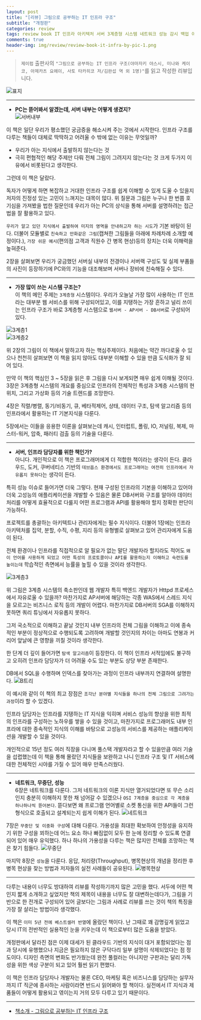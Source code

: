 ```yaml
---  
layout: post  
title: "[리뷰] 그림으로 공부하는 IT 인프라 구조"  
subtitle: "개정판"  
categories: review  
tags: review book IT 인프라 아키텍처 서버 3계층형 시스템 네트워크 성능 감시 백업 이중화 
comments: true  
header-img: img/review/review-book-it-infra-by-pic-1.png
---  
```

  
> `제이펍` 출판사의 `"그림으로 공부하는 IT 인프라 구조(야마자키 야스시, 미나와 케이코, 아제카츠 요헤이, 사토 타카히코 저/김완섭 역 외 1명)"`를 읽고 작성한 리뷰입니다.  

![표지](https://theorydb.github.io/assets/img/review/review-book-it-infra-by-pic-1.png)  

---

* __PC는 뜯어봐서 알겠는데, 서버 내부는 어떻게 생겼지?__  
![서버내부](https://theorydb.github.io/assets/img/review/review-book-it-infra-by-pic-2.png)  

이 책은 일단 우리가 평소했던 궁금증을 해소시켜 주는 것에서 시작한다. 인프라 구조를 다루는 책들이 대체로 딱딱하고 어려울 수 밖에 없는 이유는 무엇일까?
* 우리가 아는 지식에서 출발하지 않는다는 것
* 극히 편협적인 해당 주제만 다뤄 전체 그림이 그려지지 않는다는 것
크게 두가지 이유에서 비롯된다고 생각한다.

그런데 이 책은 달랐다.

독자가 어떻게 하면 복잡하고 거대한 인프라 구조를 쉽게 이해할 수 있게 도울 수 있을지 저자의 진정성 있는 고민이 느껴지는 대목이 많다. 위 질문과 그림은 누구나 한 번쯤 호기심을 가져봤을 법한 질문인데 우리가 아는 PC의 상식을 통해 서버를 설명하려는 접근법을 잘 활용하고 있다. 

`우리가 알고 있던 지식에서 출발하여 미지의 영역을 안내하고자 하는 시도`가 기본 바탕이 된다. 더불어 모듈별로 `친숙하고 만화같은 그림`(캡쳐한 그림들을 아래에 차례차례 소개할 예정이다.), `가장 쉬운 예시`(편의점 고객과 직원수 간 병목 현상)등의 장치는 더욱 이해력을 높혀준다.

2장을 살펴보면 우리가 궁금했던 서버실 내부의 전경이나 서버랙 구성도 및 실제 부품들의 사진이 등장하기에 PC와의 기능을 대조해보며 서버나 장비에 친숙해질 수 있다.

---

* __가장 많이 쓰는 시스템 구조는?__  
이 책의 메인 주제는 `3계층형` 시스템이다. 우리가 오늘날 가장 많이 사용하는 IT 인프라는 대부분 웹 서비스를 위해 구성되어있고, 이를 지탱하는 가장 흔하고 널리 쓰이는 인프라 구조가 바로 3계층형 시스템으로 `웹서버 - AP서버 - DB서버`로 구성되어 있다.

![3계층1](https://theorydb.github.io/assets/img/review/review-book-it-infra-by-pic-3.png)  
![3계층2](https://theorydb.github.io/assets/img/review/review-book-it-infra-by-pic-4.png)  

위 2장의 그림이 이 책에서 말하고자 하는 핵심주제이다. 처음에는 약간 까다로울 수 있으나 천천히 살펴보면 이 책을 읽지 않아도 대부분 이해할 수 있을 만큼 도식화가 잘 되어 있다. 

만약 이 책의 핵심인 3 ~ 5장을 읽은 후 그림을 다시 보게되면 매우 쉽게 이해될 것이다. 3장은 3계층형 시스템의 개요를 중심으로 인프라의 전체적인 특성과 3계층 시스템의 현위치, 그리고 가상화 등의 기술 트렌드를 조망한다.

4장은 직렬/병렬, 동기/비동기, 큐, 베타적제어, 상태, 데이터 구조, 탐색 알고리즘 등의 인프라에서 활용하는 IT 기본지식을 다룬다. 

5장에서는 이들을 응용한 이론을 살펴보는데 캐시, 인터럽트, 폴링, IO, 저널링, 복제, 마스터-워커, 압축, 패러티 검출 등의 기술을 다룬다.

---

* __서버, 인프라 담당자를 위한 책인가?__   
아니다. 개인적으로 이 책은 프로그래머에게 더 적합한 책이라는 생각이 든다. 클라우드, 도커, 쿠버네티스 기반의 `데브옵스 환경에서도 프로그래머는 여전히 인프라에서 자유롭지 못하다`는 생각이 든다. 

특히 성능 이슈로 들어가면 더욱 그렇다. 현재 구성된 인프라의 기본을 이해하고 있어야 더욱 고성능의 애플리케이션을 개발할 수 있음은 물론 DB서버와 구조를 알아야 데이터 처리를 어떻게 효율적으로 다룰지 어떤 프로그램과 API를 활용해야 할지 정확한 판단이 가능하다. 

프로젝트를 총괄하는 아키텍트나 관리자에게는 필수 지식이다. 더불어 1장에는 인프라 아키텍처를 집약, 분할, 수직, 수평, 지리 등의 유형별로 살펴보고 있어 관리자에게 도움이 된다.

전체 환경이나 인프라를 직접적으로 알 필요가 없는 말단 개발자라 할지라도 적어도 `왜 이 언어를 사용하게 되었고 어떤 특성의 프로토콜이나 API를 활용하는지 이해하고 숙련도를 높이는데` 학습적인 측면에서 능률을 높힐 수 있을 것이라 생각한다.

![3계층3](https://theorydb.github.io/assets/img/review/review-book-it-infra-by-pic-5.png)  

위 그림은 3계층 시스템의 축소판인데 웹 개발자 특히 백엔드 개발자가 Httpd 프로세스에서 자유로울 수 있을까? 마찬가지로 AP서버에 해당하는 각종 WAS에서 스레드 지식을 모르고는 비즈니스 로직 등의 개발이 어렵다. 마찬가지로 DB서버의 SGA를 이해하지 못하면 쿼리 튜닝에서 자유롭지 못하다.

그저 국소적으로 이해하고 끝날 것인지 내부 인프라의 전체 그림을 이해하고 이에 종속적인 부분이 정상적으로 수행되도록 고려하며 개발할 것인지의 차이는 아마도 연봉과 커리어 앞날에 큰 영향을 끼칠 것이라 생각한다. 

한 단계 더 깊이 들어가면 `탐색 알고리즘`이 등장한다. 이 책이 인프라 서적임에도 불구하고 오히려 인프라 담당자가 더 어려울 수도 있는 부분도 상당 부분 존재한다.

DB에서 SQL을 수행하며 인덱스를 찾아가는 과정이 인프라 내부까지 연결하여 설명한다. 
![B트리](https://theorydb.github.io/assets/img/review/review-book-it-infra-by-pic-6.png)  

이 예시와 같이 이 책의 최고 장점은 `조각난 분야별 지식들을 하나의 전체 그림으로 그려가는 과정`이라 할 수 있겠다. 

인프라 담당자는 인프라를 지탱하는 IT 지식을 익히며 서비스 성능의 향상을 위한 최적의 인프라를 구성하는 노하우를 쌓을 수 있을 것이고, 마찬가지로 프로그래머도 내부 인프라에 대한 종속적인 지식의 이해를 바탕으로 고성능의 서비스를 제공하는 애플리케이션을 개발할 수 있을 것이다.

개인적으로 15년 정도 여러 직장을 다니며 풀스택 개발자라고 할 수 있을만큼 여러 기술을 섭렵했는데 이 책을 통해 몰랐던 지식들을 보완하고 나니 인프라 구조 및 IT 서비스에 대한 전체적인 시야를 가질 수 있어 매우 만족스러웠다.

---

* __네트워크, 무중단, 성능__   
6장은 네트워크를 다룬다. 그저 네트워크의 이론 지식만 열거되었다면 또 무슨 소리인지 충분히 이해하지 못한 채 넘어갈 수 있겠으나 `OSI 7계층을 중심으로 각 계층을 하나하나씩 뜯어본다`. 뜯다보면 왜 프로그램 언어별로 소켓 통신을 위한 API들이 그런 형식으로 호출되고 설계되는지 쉽게 이해가 된다.
![네트워크](https://theorydb.github.io/assets/img/review/review-book-it-infra-by-pic-7.png)  

7장은 `무중단 및 이중화 구성`에 대해 다룬다. 가용성을 최대한 확보하여 안정성을 유지하기 위한 구성을 꾀하는데 어느 요소 하나 빠짐없이 모두 한 눈에 정리할 수 있도록 연결되어 있어 매우 유익했다. 하나 하나의 가용성을 다루는 책은 많지만 전체를 조망하는 책은 찾기 힘들다.
![무중단](https://theorydb.github.io/assets/img/review/review-book-it-infra-by-pic-8.png)  

마지막 8장은 `성능`을 다룬다. 응답, 처리량(Throughput), 병목현상의 개념을 정리한 후 병목 현상을 찾는 방법과 저자들의 실전 사례들이 공유된다.
![병목현상](https://theorydb.github.io/assets/img/review/review-book-it-infra-by-pic-9.png)  

---

다루는 내용이 너무도 방대하여 리뷰를 작성하기까지 많은 고민을 했다. 서두에 어떤 책인지 짧게 소개하고 싶었지만 책의 제목이 내용을 너무도 잘 대변하는데다가, 그림을 기반으로 한 전개로 구성되어 있어 글보다는 그림과 사례로 리뷰를 쓰는 것이 책의 특징을 가장 잘 살리는 방법이라 생각했다.

이 책은 `이미 5년 전에 베스트셀러 반열`에 올랐던 책이다. 난 그때로 꽤 감명깊게 읽었고 당시 IT의 전반적인 실용적인 눈을 키우는데 이 책으로부터 많은 도움을 받았다. 

개정판에서 달라진 점은 이제 대세가 된 클라우드 기반의 지식이 대거 포함되었다는 점과 당시에 유행했으나 지금은 필요하지 않은 구닥다리 일부 설명이 삭제되었다는 점 정도이다. 디자인 측면의 변화도 반가웠는데 완전 풀컬러는 아니지만 구판과는 달리 가독성을 위한 색상 구분이 되고 있어 훨씬 읽기 편했다.

이 책은 인프라 담당자나 개발자는 물론 CEO, 마케팅 혹은 비즈니스를 담당하는 실무자까지 IT 직군에 종사하는 사람이라면 반드시 읽어봐야 할 책이다. 실전에서 IT 지식과 제품들이 어떻게 활용되고 엮이는지 거의 모두 다루고 있기 때문이다.

---

* [책소개 - 그림으로 공부하는 IT 인프라 구조](http://www.yes24.com/Product/Goods/95800974)
